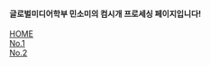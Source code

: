 
  <h4>글로벌미디어학부 민소미의 컴시개 프로세싱 페이지입니다!</h4>
	<div class="mitem" id="m1"> <a href="" > HOME </a> </div>
	<div class="mitem" id="m3"> <a href=""> No.1 </a></div>
	<div class="mitem" id="m4">  <a href="" > No.2 </a></div>
	

